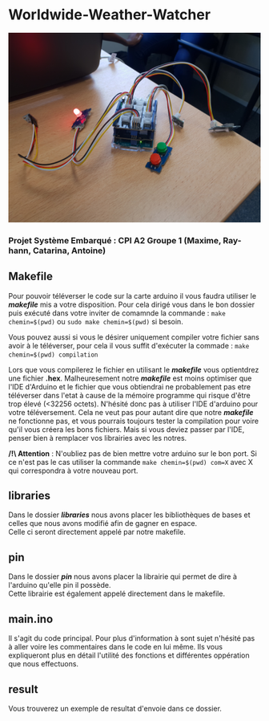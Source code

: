 # Worldwide-Weather-Watcher

![](https://github.com/MaxLinkle/Worldwide-Weather-Watcher/blob/master/carte.jpg)

### Projet Système Embarqué : CPI A2 Groupe 1 (Maxime, Ray-hann, Catarina, Antoine)

## Makefile

Pour pouvoir téléverser le code sur la carte arduino il vous faudra utiliser le ***makefile*** mis a votre disposition.
Pour cela dirigé vous dans le bon dossier puis exécuté dans votre inviter de comamnde la commande : `make chemin=$(pwd)` ou `sudo make chemin=$(pwd)` si besoin.  

Vous pouvez aussi si vous le désirer uniquement compiler votre fichier sans avoir à le téléverser, pour cela il vous suffit d'exécuter la commade : `make chemin=$(pwd) compilation`  

Lors que vous compilerez le fichier en utilisant le ***makefile*** vous optientdrez une fichier **.hex**. Malheuresement notre ***makefile*** est moins optimiser que l'IDE d'Arduino et le fichier que vous obtiendrai ne probablement pas etre téléverser dans l'etat à cause de la mémoire programme qui risque d'être trop élevé (<32256 octets). N'hésité donc pas à utiliser l'IDE d'arduino pour votre téléversement. Cela ne veut pas pour autant dire que notre ***makefile*** ne fonctionne pas, et vous pourrais toujours tester la compilation pour voire qu'il vous créera les bons fichiers. Mais si vous deviez passer par l'IDE, penser bien à remplacer vos librairies avec les notres.

**/!\ Attention** : N'oubliez pas de bien mettre votre arduino sur le bon port. Si ce n'est pas le cas utiliser la commande `make chemin=$(pwd) com=X` avec X qui correspondra à votre nouveau port.

## libraries

Dans le dossier ***libraries*** nous avons placer les bibliothèques de bases et celles que nous avons modifié afin de gagner en espace.  
Celle ci seront directement appelé par notre makefile.

## pin

Dans le dossier ***pin*** nous avons placer la librairie qui permet de dire à l'arduino qu'elle pin il possède.  
Cette librairie est également appelé directement dans le makefile.

## main.ino

Il s'agit du code principal. 
Pour plus d'information à sont sujet n'hésité pas à aller voire les commentaires dans le code en lui même.
Ils vous expliqueront plus en détail l'utilité des fonctions et différentes oppération que nous effectuons. 

## result

Vous trouverez un exemple de resultat d'envoie dans ce dossier.
